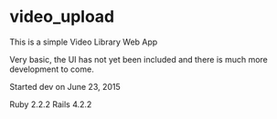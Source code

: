# video_upload
This is a simple Video Library Web App

Very basic, the UI has not yet been included and there is much more development to come.

Started dev on June 23, 2015

Ruby 2.2.2
Rails 4.2.2


